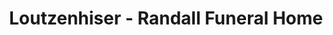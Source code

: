 ---
title: "Loutzenhiser - Randall Funeral Home"
url: /jamestown/loutzenhiser-randall-funeral-home/
shop: funeral directors
---